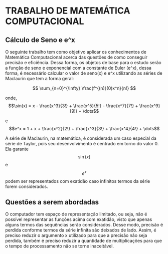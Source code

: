 # TRABALHO DE MATEMÁTICA COMPUTACIONAL
## Cálculo de Seno e e^x
O seguinte trabalho tem como objetivo aplicar os conhecimentos de Matemática Computacional acerca das questões de como conseguir precisão e eficiência. Dessa forma, os objetos de base para o estudo serão a função de seno e exponencial com a constante de Euler (e^x), dessa forma, é necessário calcular o valor de seno(x) e e^x utilizando as séries de Maclaurin que tem a forma geral:

$$
\sum_{n=0}^{\infty} \frac{f^{(n)}(0)x^n}{n!}
$$

onde, $$\sin(x) = x - \frac{x^3}{3!} + \frac{x^5}{5!} - \frac{x^7}{7!} + \frac{x^9}{9!} + \dots$$

e $$e^x = 1 + x + \frac{x^2}{2!} + \frac{x^3}{3!} + \frac{x^4}{4!} + \dots$$

A série de Maclaurin, na matemática, é considerada um caso especial da série de Taylor, pois seu desenvolvimento é centrado em torno do valor 0. Ela garante $$\sin(x)$$ e $$e^x$$ podem ser representados com exatidão caso infinitos termos da série forem considerados.

## Questões a serem abordadas
O computador tem espaço de representação limitado, ou seja, não é possível representar as funções acima com exatidão, visto que apenas alguns termos das sequências serão considerados. Desse modo, precisão é perdida conforme termos da série infinita são deixados de lado. Assim, é preciso reduzir o argumento x utilizado para que a precisão não seja perdida, também é preciso reduzir a quantidade de multiplicações para que o tempo de processamento não se torne inaceitável.

